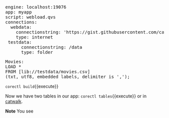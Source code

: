 
<pre class="file" data-filename="corectl.yml" data-target="replace">
engine: localhost:19076 
app: myapp  
script: webload.qvs 
connections: 
  webdata: 
    connectionstring: 'https://gist.githubusercontent.com/carlioth/b86ede12e75b5756c9f34c0d65a22bb3/raw/e733b74c7c1c5494669b36893a31de5427b7b4fc/MovieInfo.csv'
    type: internet 
 testdata: 
      connectionstring: /data 
      type: folder 
</pre>

<pre class="file" data-filename="webload.qvs" data-target="append">
Movies:
LOAD *
FROM [lib://testdata/movies.csv]
(txt, utf8, embedded labels, delimiter is ',');
</pre>

`corectl build`{{execute}}

Now we have two tables in our app: `corectl tables`{{execute}} or in [catwalk](https://catwalk.core.qlik.com/?engine_url=wss://2886795276-19076-ollie02.environments.katacoda.com/home/engine/Qlik/Sense/Apps/myapp ).

**Note** You see